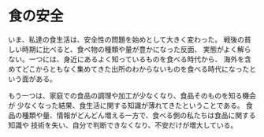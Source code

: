 # 食の安全

いま、私達の食生活は、安全性の問題を始めとして大きく変わった。
戦後の貧しい時期に比べると、食べ物の種類や量が豊かになった反面、
実態がよく解らない。一つには、身近にあるよく知っているものを食べる時代から、
海外を含めてどこからともなく集めてきた出所のわからないものを食べる時代になったという面がある。

もう一つは、家庭での食品の調理や加工が少なくなり、食品そのものを知る機会が
少なくなった結果、食生活に関する知識が薄れてきたということである。
食品の種類や量、情報がどんどん増える一方で、食べる側の私たちは食品に関する知識や
技術を失い、自分で判断できなくなり、不安だけが増大している。

